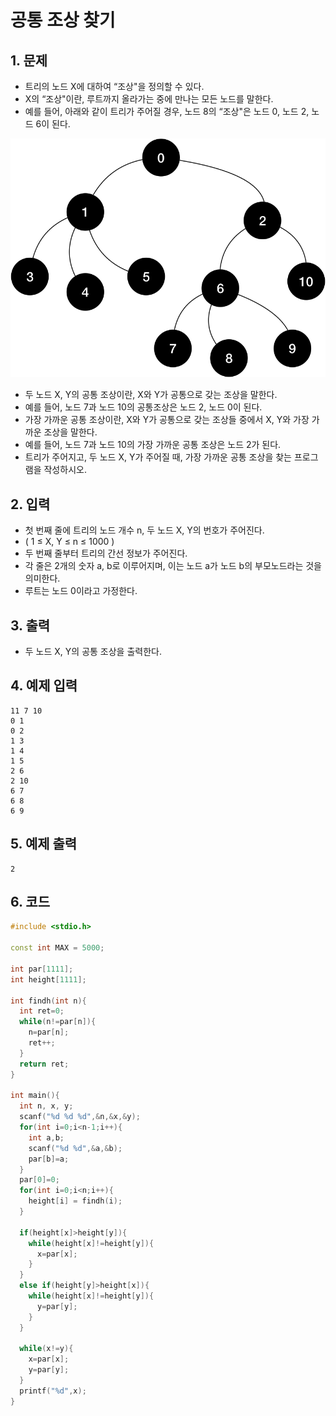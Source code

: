 # 공통 조상 찾기

## 1. 문제
- 트리의 노드 X에 대하여 “조상"을 정의할 수 있다.
- X의 “조상"이란, 루트까지 올라가는 중에 만나는 모든 노드를 말한다.
- 예를 들어, 아래와 같이 트리가 주어질 경우, 노드 8의 “조상"은 노드 0, 노드 2, 노드 6이 된다.

![그림](./image/tree_distance.png)

- 두 노드 X, Y의 공통 조상이란, X와 Y가 공통으로 갖는 조상을 말한다.
- 예를 들어, 노드 7과 노드 10의 공통조상은 노드 2, 노드 0이 된다.
- 가장 가까운 공통 조상이란, X와 Y가 공통으로 갖는 조상들 중에서 X, Y와 가장 가까운 조상을 말한다.
- 예를 들어, 노드 7과 노드 10의 가장 가까운 공통 조상은 노드 2가 된다.
- 트리가 주어지고, 두 노드 X, Y가 주어질 때, 가장 가까운 공통 조상을 찾는 프로그램을 작성하시오.

## 2. 입력

- 첫 번째 줄에 트리의 노드 개수 n, 두 노드 X, Y의 번호가 주어진다.
- ( 1 ≤ X, Y ≤ n ≤ 1000 )
- 두 번째 줄부터 트리의 간선 정보가 주어진다.
- 각 줄은 2개의 숫자 a, b로 이루어지며, 이는 노드 a가 노드 b의 부모노드라는 것을 의미한다.
- 루트는 노드 0이라고 가정한다.  

## 3. 출력
- 두 노드 X, Y의 공통 조상을 출력한다.

## 4. 예제 입력
```
11 7 10
0 1
0 2
1 3
1 4
1 5
2 6
2 10
6 7
6 8
6 9
```

## 5. 예제 출력
```
2
```

## 6. 코드

```c++
#include <stdio.h>

const int MAX = 5000;

int par[1111];
int height[1111];

int findh(int n){
  int ret=0;
  while(n!=par[n]){
    n=par[n];
    ret++;
  }
  return ret;
}

int main(){
  int n, x, y;
  scanf("%d %d %d",&n,&x,&y);
  for(int i=0;i<n-1;i++){
    int a,b;
    scanf("%d %d",&a,&b);
    par[b]=a;
  }
  par[0]=0;
  for(int i=0;i<n;i++){
    height[i] = findh(i);
  }
  
  if(height[x]>height[y]){
    while(height[x]!=height[y]){
      x=par[x];
    }
  }
  else if(height[y]>height[x]){
    while(height[x]!=height[y]){
      y=par[y];
    }
  }
  
  while(x!=y){
    x=par[x];
    y=par[y];
  }
  printf("%d",x);
}
```
